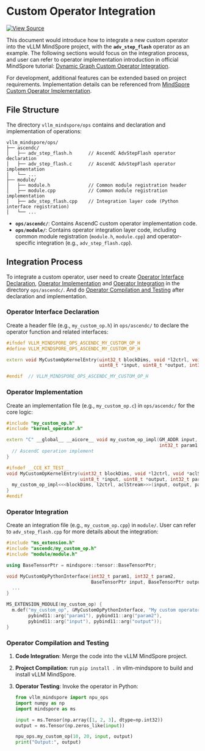 # Custom Operator Integration

[![View Source](https://mindspore-website.obs.cn-north-4.myhuaweicloud.com/website-images/master/resource/_static/logo_source_en.svg)](https://gitee.com/mindspore/docs/blob/master/docs/vllm_mindspore/docs/source_en/developer_guide/operations/npu_ops.md)  

This document would introduce how to integrate a new custom operator into the vLLM MindSpore project, with the **`adv_step_flash`** operator as an example. The following sections would focus on the integration process, and user can refer to operator implementation introduction in official MindSpore tutorial: [Dynamic Graph Custom Operator Integration](https://www.mindspore.cn/tutorials/en/master/custom_program/operation/op_customopbuilder.html).

For development, additional features can be extended based on project requirements. Implementation details can be referenced from [MindSpore Custom Operator Implementation](https://www.mindspore.cn/tutorials/en/master/custom_program/operation/op_customopbuilder.html).  

## File Structure

The directory `vllm_mindspore/ops` contains and declaration and implementation of operations:  

```text  
vllm_mindspore/ops/  
├── ascendc/  
│   ├── adv_step_flash.h      // AscendC AdvStepFlash operator declaration  
│   ├── adv_step_flash.c      // AscendC AdvStepFlash operator implementation  
│   └── ...  
├── module/  
│   ├── module.h              // Common module registration header  
│   ├── module.cpp            // Common module registration implementation  
│   ├── adv_step_flash.cpp    // Integration layer code (Python interface registration)  
│   └── ...  
```  

- **`ops/ascendc/`**: Contains AscendC custom operator implementation code.
- **`ops/module/`**: Contains operator integration layer code, including common module registration (`module.h`, `module.cpp`) and operator-specific integration (e.g., `adv_step_flash.cpp`).

## Integration Process

To integrate a custom operator, user need to create [Operator Interface Declaration](#operator-interface-declaration), [Operator Implementation](#operator-implementation) and [Operator Integration](#operator-integration) in the directory `ops/ascendc/`. And do [Operator Compilation and Testing](#operator-compilation-and-testing) after declaration and implementation.  

### Operator Interface Declaration

Create a header file (e.g., `my_custom_op.h`) in `ops/ascendc/` to declare the operator function and related interfaces:

```cpp  
#ifndef VLLM_MINDSPORE_OPS_ASCENDC_MY_CUSTOM_OP_H
#define VLLM_MINDSPORE_OPS_ASCENDC_MY_CUSTOM_OP_H

extern void MyCustomOpKernelEntry(uint32_t blockDims, void *l2ctrl, void *aclStream,
                                  uint8_t *input, uint8_t *output, int32_t param1, int32_t param2);

#endif  // VLLM_MINDSPORE_OPS_ASCENDC_MY_CUSTOM_OP_H
```  

### Operator Implementation

Create an implementation file (e.g., `my_custom_op.c`) in `ops/ascendc/` for the core logic:  

```cpp  
#include "my_custom_op.h"
#include "kernel_operator.h"

extern "C" __global__ __aicore__ void my_custom_op_impl(GM_ADDR input, GM_ADDR output,
                                                        int32_t param1, int32_t param2) {
  // AscendC operation implement
}

#ifndef __CCE_KT_TEST__
void MyCustomOpKernelEntry(uint32_t blockDims, void *l2ctrl, void *aclStream,
                           uint8_t *input, uint8_t *output, int32_t param1, int32_t param2) {
  my_custom_op_impl<<<blockDims, l2ctrl, aclStream>>>(input, output, param1, param2);
}
#endif
```  

### Operator Integration

Create an integration file (e.g., `my_custom_op.cpp`) in `module/`. User can refer to `adv_step_flash.cpp` for more details about the integration:  

```cpp  
#include "ms_extension.h"
#include "ascendc/my_custom_op.h"
#include "module/module.h"

using BaseTensorPtr = mindspore::tensor::BaseTensorPtr;

void MyCustomOpPythonInterface(int32_t param1, int32_t param2,
                               BaseTensorPtr input, BaseTensorPtr output) {
  ...
}

MS_EXTENSION_MODULE(my_custom_op) {
  m.def("my_custom_op", &MyCustomOpPythonInterface, "My custom operator",
        pybind11::arg("param1"), pybind11::arg("param2"),
        pybind11::arg("input"), pybind11::arg("output"));
}
```  

### Operator Compilation and Testing

1. **Code Integration**: Merge the code into the vLLM MindSpore project.  
2. **Project Compilation**: run `pip install .` in vllm-mindspore to build and install vLLM MindSpore.  
3. **Operator Testing**: Invoke the operator in Python:

    ```python
    from vllm_mindspore import npu_ops
    import numpy as np
    import mindspore as ms

    input = ms.Tensor(np.array([1, 2, 3], dtype=np.int32))
    output = ms.Tensor(np.zeros_like(input))

    npu_ops.my_custom_op(10, 20, input, output)
    print("Output:", output)
    ```
